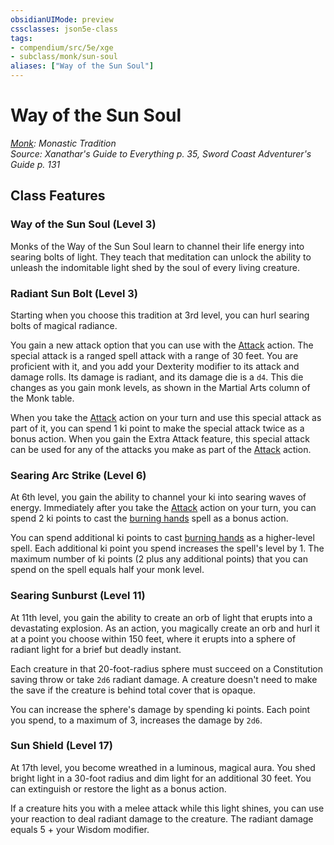 ```yaml
---
obsidianUIMode: preview
cssclasses: json5e-class
tags:
- compendium/src/5e/xge
- subclass/monk/sun-soul
aliases: ["Way of the Sun Soul"]
---
```

# Way of the Sun Soul
*[Monk](monk.md): Monastic Tradition*  
*Source: Xanathar's Guide to Everything p. 35, Sword Coast Adventurer's Guide p. 131*  


## Class Features

### Way of the Sun Soul (Level 3)

Monks of the Way of the Sun Soul learn to channel their life energy into searing bolts of light. They teach that meditation can unlock the ability to unleash the indomitable light shed by the soul of every living creature.

### Radiant Sun Bolt (Level 3)

Starting when you choose this tradition at 3rd level, you can hurl searing bolts of magical radiance.

You gain a new attack option that you can use with the [Attack](/3-Mechanics/CLI/rules/actions.md#Attack) action. The special attack is a ranged spell attack with a range of 30 feet. You are proficient with it, and you add your Dexterity modifier to its attack and damage rolls. Its damage is radiant, and its damage die is a `d4`. This die changes as you gain monk levels, as shown in the Martial Arts column of the Monk table.

When you take the [Attack](/3-Mechanics/CLI/rules/actions.md#Attack) action on your turn and use this special attack as part of it, you can spend 1 ki point to make the special attack twice as a bonus action. When you gain the Extra Attack feature, this special attack can be used for any of the attacks you make as part of the [Attack](/3-Mechanics/CLI/rules/actions.md#Attack) action.

### Searing Arc Strike (Level 6)

At 6th level, you gain the ability to channel your ki into searing waves of energy. Immediately after you take the [Attack](/3-Mechanics/CLI/rules/actions.md#Attack) action on your turn, you can spend 2 ki points to cast the [burning hands](/3-Mechanics/CLI/spells/burning-hands.md) spell as a bonus action.

You can spend additional ki points to cast [burning hands](/3-Mechanics/CLI/spells/burning-hands.md) as a higher-level spell. Each additional ki point you spend increases the spell's level by 1. The maximum number of ki points (2 plus any additional points) that you can spend on the spell equals half your monk level.

### Searing Sunburst (Level 11)

At 11th level, you gain the ability to create an orb of light that erupts into a devastating explosion. As an action, you magically create an orb and hurl it at a point you choose within 150 feet, where it erupts into a sphere of radiant light for a brief but deadly instant.

Each creature in that 20-foot-radius sphere must succeed on a Constitution saving throw or take `2d6` radiant damage. A creature doesn't need to make the save if the creature is behind total cover that is opaque.

You can increase the sphere's damage by spending ki points. Each point you spend, to a maximum of 3, increases the damage by `2d6`.

### Sun Shield (Level 17)

At 17th level, you become wreathed in a luminous, magical aura. You shed bright light in a 30-foot radius and dim light for an additional 30 feet. You can extinguish or restore the light as a bonus action.

If a creature hits you with a melee attack while this light shines, you can use your reaction to deal radiant damage to the creature. The radiant damage equals 5 + your Wisdom modifier.